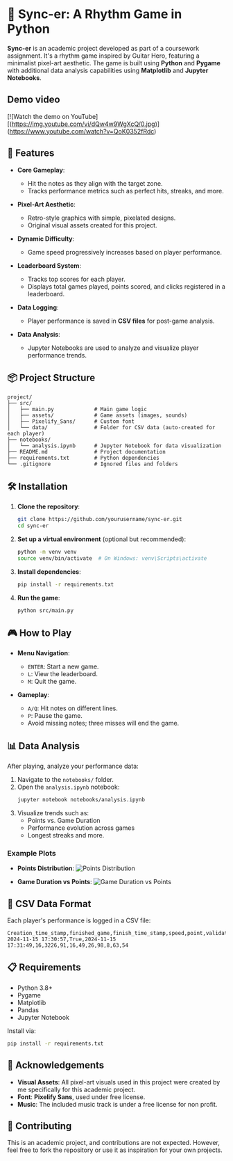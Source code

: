 # 🎵 Sync-er: A Rhythm Game in Python


**Sync-er** is an academic project developed as part of a coursework assignment. It's a rhythm game inspired by Guitar Hero, featuring a minimalist pixel-art aesthetic. The game is built using **Python** and **Pygame** with additional data analysis capabilities using **Matplotlib** and **Jupyter Notebooks**.

## Demo video
[![Watch the demo on YouTube][([https://img.youtube.com/vi/dQw4w9WgXcQ/0.jpg)](https://www.youtube.com/watch?v=dQw4w9WgXcQ)](https://www.youtube.com/watch?v=QoK0352fRdc)


## 🚀 Features

- **Core Gameplay**: 
  - Hit the notes as they align with the target zone.
  - Tracks performance metrics such as perfect hits, streaks, and more.

- **Pixel-Art Aesthetic**:
  - Retro-style graphics with simple, pixelated designs.
  - Original visual assets created for this project.

- **Dynamic Difficulty**:
  - Game speed progressively increases based on player performance.

- **Leaderboard System**:
  - Tracks top scores for each player.
  - Displays total games played, points scored, and clicks registered in a leaderboard.

- **Data Logging**:
  - Player performance is saved in **CSV files** for post-game analysis.

- **Data Analysis**:
  - Jupyter Notebooks are used to analyze and visualize player performance trends.

## 📦 Project Structure

```
project/
├── src/
│   ├── main.py             # Main game logic
│   ├── assets/             # Game assets (images, sounds)
│   ├── Pixelify_Sans/      # Custom font
│   └── data/               # Folder for CSV data (auto-created for each player)
├── notebooks/
│   └── analysis.ipynb      # Jupyter Notebook for data visualization
├── README.md               # Project documentation
├── requirements.txt        # Python dependencies
└── .gitignore              # Ignored files and folders
```

## 🛠️ Installation

1. **Clone the repository**:
   ```bash
   git clone https://github.com/yourusername/sync-er.git
   cd sync-er
   ```

2. **Set up a virtual environment** (optional but recommended):
   ```bash
   python -m venv venv
   source venv/bin/activate  # On Windows: venv\Scripts\activate
   ```

3. **Install dependencies**:
   ```bash
   pip install -r requirements.txt
   ```

4. **Run the game**:
   ```bash
   python src/main.py
   ```

## 🎮 How to Play

- **Menu Navigation**:
  - `ENTER`: Start a new game.
  - `L`: View the leaderboard.
  - `M`: Quit the game.
  
- **Gameplay**:
  - `A/Q`: Hit notes on different lines.
  - `P`: Pause the game.
  - Avoid missing notes; three misses will end the game.

## 📊 Data Analysis

After playing, analyze your performance data:

1. Navigate to the `notebooks/` folder.
2. Open the `analysis.ipynb` notebook:
   ```bash
   jupyter notebook notebooks/analysis.ipynb
   ```
3. Visualize trends such as:
   - Points vs. Game Duration
   - Performance evolution across games
   - Longest streaks and more.

### Example Plots

- **Points Distribution**:
  ![Points Distribution](assets/points_distribution.png)

- **Game Duration vs Points**:
  ![Game Duration vs Points](assets/game_duration_vs_points.png)

## 📝 CSV Data Format

Each player's performance is logged in a CSV file:

```csv
Creation_time_stamp,finished_game,finish_time_stamp,speed,point,validated_disk,perfect,great,ok,nb_click,missed_clicked,longest_streak,longest_grt_streak
2024-11-15 17:30:57,True,2024-11-15 17:31:49,16,3226,91,16,49,26,98,8,63,54
```

## 📋 Requirements

- Python 3.8+
- Pygame
- Matplotlib
- Pandas
- Jupyter Notebook

Install via:
```bash
pip install -r requirements.txt
```

## 🎨 Acknowledgements

- **Visual Assets**: All pixel-art visuals used in this project were created by me specifically for this academic project.
- **Font**: **Pixelify Sans**, used under free license.
- **Music**: The included music track is under a free license for non profit.

## 🤝 Contributing

This is an academic project, and contributions are not expected. However, feel free to fork the repository or use it as inspiration for your own projects.
